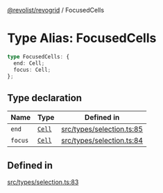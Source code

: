 [@revolist/revogrid](README.md) / FocusedCells

# Type Alias: FocusedCells

```ts
type FocusedCells: {
  end: Cell;
  focus: Cell;
};
```

## Type declaration

| Name | Type | Defined in |
| ------ | ------ | ------ |
| `end` | [`Cell`](Interface.Cell.md) | [src/types/selection.ts:85](https://github.com/revolist/revogrid/blob/7c04a51ec5214ac7292502c14a49e3fb70d452cb/src/types/selection.ts#L85) |
| `focus` | [`Cell`](Interface.Cell.md) | [src/types/selection.ts:84](https://github.com/revolist/revogrid/blob/7c04a51ec5214ac7292502c14a49e3fb70d452cb/src/types/selection.ts#L84) |

## Defined in

[src/types/selection.ts:83](https://github.com/revolist/revogrid/blob/7c04a51ec5214ac7292502c14a49e3fb70d452cb/src/types/selection.ts#L83)
